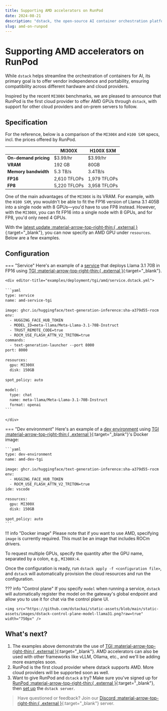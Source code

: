 ```yaml
---
title: Supporting AMD accelerators on RunPod
date: 2024-08-21
description: "dstack, the open-source AI container orchestration platform, adds support for AMD accelerators, with RunPod as the first supported cloud provider."  
slug: amd-on-runpod
---
```


# Supporting AMD accelerators on RunPod

While `dstack` helps streamline the orchestration of containers for AI, its primary goal is to offer vendor independence
and portability, ensuring compatibility across different hardware and cloud providers.

Inspired by the recent `MI300X` benchmarks, we are pleased to announce that RunPod is the first cloud provider to offer
AMD GPUs through `dstack`, with support for other cloud providers and on-prem servers to follow.

<!-- more -->

## Specification

For the reference, below is a comparison of the `MI300X` and `H100 SXM` specs, incl. the prices offered by RunPod.

|                                 | MI300X                                    | H100X SXM    |
|---------------------------------|-------------------------------------------|--------------|
| **On-demand pricing**           | $3.99/hr                                  | $3.99/hr     |
| **VRAM**                        | 192 GB                                    | 80GB         |
| **Memory bandwidth**            | 5.3 TB/s                                  | 3.4TB/s      |
| **FP16**                        | 2,610 TFLOPs                              | 1,979 TFLOPs |
| **FP8**                         | 5,220 TFLOPs                              | 3,958 TFLOPs |

One of the main advantages of the `MI300X` is its VRAM. For example, with the `H100 SXM`, you wouldn't be able to fit the FP16
version of Llama 3.1 405B into a single node with 8 GPUs—you'd have to use FP8 instead. However, with the `MI300X`, you
can fit FP16 into a single node with 8 GPUs, and for FP8, you'd only need 4 GPUs.

With the [latest update :material-arrow-top-right-thin:{ .external }](https://github.com/dstackai/dstack/releases/0.18.11rc1){:target="_blank"},
you can now specify an AMD GPU under `resources`. Below are a few examples.

## Configuration

=== "Service"
    Here's an example of a [service](../../docs/services.md) that deploys
    Llama 3.1 70B in FP16 using [TGI :material-arrow-top-right-thin:{ .external }](https://huggingface.co/docs/text-generation-inference/en/installation_amd){:target="_blank"}.
    
    <div editor-title="examples/deployment/tgi/amd/service.dstack.yml"> 
    
    ```yaml
    type: service
    name: amd-service-tgi
    
    image: ghcr.io/huggingface/text-generation-inference:sha-a379d55-rocm
    env:
      - HUGGING_FACE_HUB_TOKEN
      - MODEL_ID=meta-llama/Meta-Llama-3.1-70B-Instruct
      - TRUST_REMOTE_CODE=true
      - ROCM_USE_FLASH_ATTN_V2_TRITON=true
    commands:
      - text-generation-launcher --port 8000
    port: 8000
    
    resources:
      gpu: MI300X
      disk: 150GB
    
    spot_policy: auto

    model:
      type: chat
      name: meta-llama/Meta-Llama-3.1-70B-Instruct
      format: openai
    ```
    
    </div>

=== "Dev environment"
    Here's an example of a [dev environment](../../docs/dev-environments.md) using
    [TGI :material-arrow-top-right-thin:{ .external }](https://huggingface.co/docs/text-generation-inference/en/installation_amd){:target="_blank"}'s
    Docker image:

    ```yaml
    type: dev-environment
    name: amd-dev-tgi
    
    image: ghcr.io/huggingface/text-generation-inference:sha-a379d55-rocm
    env:
      - HUGGING_FACE_HUB_TOKEN
      - ROCM_USE_FLASH_ATTN_V2_TRITON=true
    ide: vscode
    
    resources:
      gpu: MI300X
      disk: 150GB
    
    spot_policy: auto
    ```

!!! info "Docker image"
    Please note that if you want to use AMD, specifying `image` is currently required. This must be an image that includes
    ROCm drivers.

To request multiple GPUs, specify the quantity after the GPU name, separated by a colon, e.g., `MI300X:4`.

Once the configuration is ready, run `dstack apply -f <configuration file>`, and `dstack` will automatically provision the
cloud resources and run the configuration.

??? info "Control plane"
    If you specify `model` when running a service, `dstack` will automatically register the model on the gateway's global
    endpoint and allow you to use it for chat via the control plane UI.
    
    <img src="https://github.com/dstackai/static-assets/blob/main/static-assets/images/dstack-control-plane-model-llama31.png?raw=true" width="750px" />

## What's next?

1. The examples above demonstrate the use of
[TGI :material-arrow-top-right-thin:{ .external }](https://huggingface.co/docs/text-generation-inference/en/installation_amd){:target="_blank"}. 
AMD accelerators can also be used with other frameworks like vLLM, Ollama, etc., and we'll be adding more examples soon.
2. RunPod is the first cloud provider where dstack supports AMD. More cloud providers will be supported soon as well.
3. Want to give RunPod and `dstack` a try? Make sure you've signed up for [RunPod :material-arrow-top-right-thin:{ .external }](https://www.runpod.io/){:target="_blank"}, 
   then [set up](../../docs/reference/server/config.yml.md#runpod) the `dstack server`. 

> Have questioned or feedback? Join our [Discord :material-arrow-top-right-thin:{ .external }](https://discord.gg/u8SmfwPpMd){:target="_blank"} 
server.